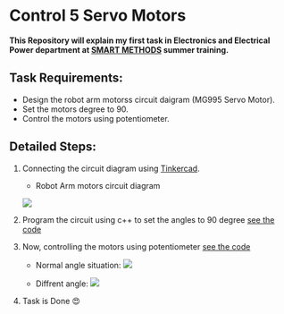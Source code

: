 # Control 5 Servo Motors
**This Repository will explain my first task in Electronics and Electrical Power department at [SMART METHODS](https://github.com/smart-methods) summer training.**

## Task Requirements: 
  - Design the robot arm motorss circuit daigram (MG995 Servo Motor).
  - Set the motors degree to 90.
  - Control the motors using potentiometer.

## Detailed Steps:
1. Connecting the circuit diagram using [Tinkercad](https://www.tinkercad.com).
   * Robot Arm motors circuit diagram 

    ![](https://github.com/mo7ammed-saleh/Control_5_Servo_Motors/blob/main/Circuit%20Wiring/1-%20Robot%20Arm%20Circuit%20Wiring.PNG)
    
2. Program the circuit using c++ to set the angles to 90 degree [see the code](https://github.com/mo7ammed-saleh/Control_5_Servo_Motors/blob/main/Code/Move%20servo%20to%2090%20degree.ino)

3. Now, controlling the motors using potentiometer [see the code](https://github.com/mo7ammed-saleh/Control_5_Servo_Motors/blob/main/Code/control_5_servo_motor_with_potentiometer_1.ino)

   * Normal angle situation:
      ![](https://github.com/mo7ammed-saleh/Control_5_Servo_Motors/blob/main/Code/control_5_servo_motor_with_potentiometer_1.ino)
      
   * Diffrent angle:
      ![](https://github.com/mo7ammed-saleh/Control_5_Servo_Motors/blob/main/Circuit%20Wiring/3-%20Different%20Angles.PNG)
      
  4. Task is Done :heart_eyes:
